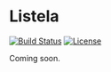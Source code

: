 # Listela

[![Build Status](https://travis-ci.org/cassiomolin/listela.svg?branch=master)](https://travis-ci.org/cassiomolin/listela)
[![License](https://img.shields.io/packagist/l/doctrine/orm.svg)](https://github.com/cassiomolin/listela/blob/master/LICENSE.txt)


Coming soon.

